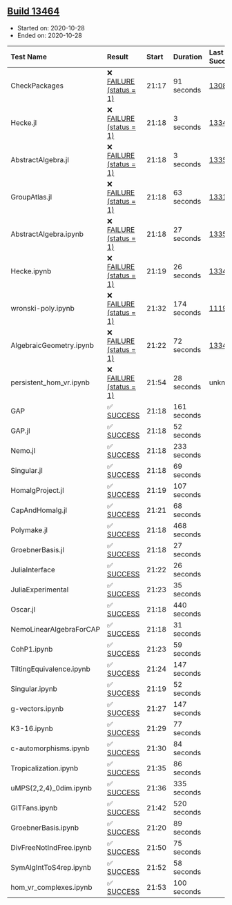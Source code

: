## [Build 13464](https://oscarci.mathematik.uni-kl.de/job/oscar/13464/)

* Started on: 2020-10-28
* Ended on: 2020-10-28

| Test Name    | Result | Start | Duration | Last Success | First Failure |
|:-------------|:-------|:------|:---------|:-------------|:--------------|
| CheckPackages | ❌ [FAILURE (status = 1)](https://oscarci.mathematik.uni-kl.de/job/oscar/13464/artifact/logs/build-13464/CheckPackages.log) | 21:17 | 91 seconds | [13085](https://oscarci.mathematik.uni-kl.de/job/oscar/13085/) | [13086](https://oscarci.mathematik.uni-kl.de/job/oscar/13086/) |
| Hecke.jl | ❌ [FAILURE (status = 1)](https://oscarci.mathematik.uni-kl.de/job/oscar/13464/artifact/logs/build-13464/Hecke.jl.log) | 21:18 | 3 seconds | [13341](https://oscarci.mathematik.uni-kl.de/job/oscar/13341/) | [13342](https://oscarci.mathematik.uni-kl.de/job/oscar/13342/) |
| AbstractAlgebra.jl | ❌ [FAILURE (status = 1)](https://oscarci.mathematik.uni-kl.de/job/oscar/13464/artifact/logs/build-13464/AbstractAlgebra.jl.log) | 21:18 | 3 seconds | [13355](https://oscarci.mathematik.uni-kl.de/job/oscar/13355/) | [13356](https://oscarci.mathematik.uni-kl.de/job/oscar/13356/) |
| GroupAtlas.jl | ❌ [FAILURE (status = 1)](https://oscarci.mathematik.uni-kl.de/job/oscar/13464/artifact/logs/build-13464/GroupAtlas.jl.log) | 21:18 | 63 seconds | [13311](https://oscarci.mathematik.uni-kl.de/job/oscar/13311/) | [13312](https://oscarci.mathematik.uni-kl.de/job/oscar/13312/) |
| AbstractAlgebra.ipynb | ❌ [FAILURE (status = 1)](https://oscarci.mathematik.uni-kl.de/job/oscar/13464/artifact/logs/build-13464/AbstractAlgebra.ipynb.log) | 21:18 | 27 seconds | [13355](https://oscarci.mathematik.uni-kl.de/job/oscar/13355/) | [13356](https://oscarci.mathematik.uni-kl.de/job/oscar/13356/) |
| Hecke.ipynb | ❌ [FAILURE (status = 1)](https://oscarci.mathematik.uni-kl.de/job/oscar/13464/artifact/logs/build-13464/Hecke.ipynb.log) | 21:19 | 26 seconds | [13341](https://oscarci.mathematik.uni-kl.de/job/oscar/13341/) | [13342](https://oscarci.mathematik.uni-kl.de/job/oscar/13342/) |
| wronski-poly.ipynb | ❌ [FAILURE (status = 1)](https://oscarci.mathematik.uni-kl.de/job/oscar/13464/artifact/logs/build-13464/wronski-poly.ipynb.log) | 21:32 | 174 seconds | [11192](https://oscarci.mathematik.uni-kl.de/job/oscar/11192/) | [11193](https://oscarci.mathematik.uni-kl.de/job/oscar/11193/) |
| AlgebraicGeometry.ipynb | ❌ [FAILURE (status = 1)](https://oscarci.mathematik.uni-kl.de/job/oscar/13464/artifact/logs/build-13464/AlgebraicGeometry.ipynb.log) | 21:22 | 72 seconds | [13341](https://oscarci.mathematik.uni-kl.de/job/oscar/13341/) | [13342](https://oscarci.mathematik.uni-kl.de/job/oscar/13342/) |
| persistent_hom_vr.ipynb | ❌ [FAILURE (status = 1)](https://oscarci.mathematik.uni-kl.de/job/oscar/13464/artifact/logs/build-13464/persistent_hom_vr.ipynb.log) | 21:54 | 28 seconds | unknown | unknown |
| GAP | ✅ [SUCCESS](https://oscarci.mathematik.uni-kl.de/job/oscar/13464/artifact/logs/build-13464/GAP.log) | 21:18 | 161 seconds |  |  |
| GAP.jl | ✅ [SUCCESS](https://oscarci.mathematik.uni-kl.de/job/oscar/13464/artifact/logs/build-13464/GAP.jl.log) | 21:18 | 52 seconds |  |  |
| Nemo.jl | ✅ [SUCCESS](https://oscarci.mathematik.uni-kl.de/job/oscar/13464/artifact/logs/build-13464/Nemo.jl.log) | 21:18 | 233 seconds |  |  |
| Singular.jl | ✅ [SUCCESS](https://oscarci.mathematik.uni-kl.de/job/oscar/13464/artifact/logs/build-13464/Singular.jl.log) | 21:18 | 69 seconds |  |  |
| HomalgProject.jl | ✅ [SUCCESS](https://oscarci.mathematik.uni-kl.de/job/oscar/13464/artifact/logs/build-13464/HomalgProject.jl.log) | 21:19 | 107 seconds |  |  |
| CapAndHomalg.jl | ✅ [SUCCESS](https://oscarci.mathematik.uni-kl.de/job/oscar/13464/artifact/logs/build-13464/CapAndHomalg.jl.log) | 21:21 | 68 seconds |  |  |
| Polymake.jl | ✅ [SUCCESS](https://oscarci.mathematik.uni-kl.de/job/oscar/13464/artifact/logs/build-13464/Polymake.jl.log) | 21:18 | 468 seconds |  |  |
| GroebnerBasis.jl | ✅ [SUCCESS](https://oscarci.mathematik.uni-kl.de/job/oscar/13464/artifact/logs/build-13464/GroebnerBasis.jl.log) | 21:18 | 27 seconds |  |  |
| JuliaInterface | ✅ [SUCCESS](https://oscarci.mathematik.uni-kl.de/job/oscar/13464/artifact/logs/build-13464/JuliaInterface.log) | 21:22 | 26 seconds |  |  |
| JuliaExperimental | ✅ [SUCCESS](https://oscarci.mathematik.uni-kl.de/job/oscar/13464/artifact/logs/build-13464/JuliaExperimental.log) | 21:23 | 35 seconds |  |  |
| Oscar.jl | ✅ [SUCCESS](https://oscarci.mathematik.uni-kl.de/job/oscar/13464/artifact/logs/build-13464/Oscar.jl.log) | 21:18 | 440 seconds |  |  |
| NemoLinearAlgebraForCAP | ✅ [SUCCESS](https://oscarci.mathematik.uni-kl.de/job/oscar/13464/artifact/logs/build-13464/NemoLinearAlgebraForCAP.log) | 21:18 | 31 seconds |  |  |
| CohP1.ipynb | ✅ [SUCCESS](https://oscarci.mathematik.uni-kl.de/job/oscar/13464/artifact/logs/build-13464/CohP1.ipynb.log) | 21:23 | 59 seconds |  |  |
| TiltingEquivalence.ipynb | ✅ [SUCCESS](https://oscarci.mathematik.uni-kl.de/job/oscar/13464/artifact/logs/build-13464/TiltingEquivalence.ipynb.log) | 21:24 | 147 seconds |  |  |
| Singular.ipynb | ✅ [SUCCESS](https://oscarci.mathematik.uni-kl.de/job/oscar/13464/artifact/logs/build-13464/Singular.ipynb.log) | 21:19 | 52 seconds |  |  |
| g-vectors.ipynb | ✅ [SUCCESS](https://oscarci.mathematik.uni-kl.de/job/oscar/13464/artifact/logs/build-13464/g-vectors.ipynb.log) | 21:27 | 147 seconds |  |  |
| K3-16.ipynb | ✅ [SUCCESS](https://oscarci.mathematik.uni-kl.de/job/oscar/13464/artifact/logs/build-13464/K3-16.ipynb.log) | 21:29 | 77 seconds |  |  |
| c-automorphisms.ipynb | ✅ [SUCCESS](https://oscarci.mathematik.uni-kl.de/job/oscar/13464/artifact/logs/build-13464/c-automorphisms.ipynb.log) | 21:30 | 84 seconds |  |  |
| Tropicalization.ipynb | ✅ [SUCCESS](https://oscarci.mathematik.uni-kl.de/job/oscar/13464/artifact/logs/build-13464/Tropicalization.ipynb.log) | 21:35 | 86 seconds |  |  |
| uMPS(2,2,4)_0dim.ipynb | ✅ [SUCCESS](https://oscarci.mathematik.uni-kl.de/job/oscar/13464/artifact/logs/build-13464/uMPS-2-2-4-_0dim.ipynb.log) | 21:36 | 335 seconds |  |  |
| GITFans.ipynb | ✅ [SUCCESS](https://oscarci.mathematik.uni-kl.de/job/oscar/13464/artifact/logs/build-13464/GITFans.ipynb.log) | 21:42 | 520 seconds |  |  |
| GroebnerBasis.ipynb | ✅ [SUCCESS](https://oscarci.mathematik.uni-kl.de/job/oscar/13464/artifact/logs/build-13464/GroebnerBasis.ipynb.log) | 21:20 | 89 seconds |  |  |
| DivFreeNotIndFree.ipynb | ✅ [SUCCESS](https://oscarci.mathematik.uni-kl.de/job/oscar/13464/artifact/logs/build-13464/DivFreeNotIndFree.ipynb.log) | 21:50 | 75 seconds |  |  |
| SymAlgIntToS4rep.ipynb | ✅ [SUCCESS](https://oscarci.mathematik.uni-kl.de/job/oscar/13464/artifact/logs/build-13464/SymAlgIntToS4rep.ipynb.log) | 21:52 | 58 seconds |  |  |
| hom_vr_complexes.ipynb | ✅ [SUCCESS](https://oscarci.mathematik.uni-kl.de/job/oscar/13464/artifact/logs/build-13464/hom_vr_complexes.ipynb.log) | 21:53 | 100 seconds |  |  |
